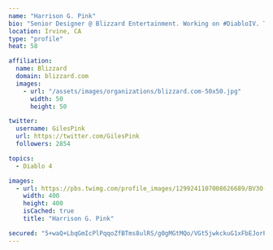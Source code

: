```yaml
---
name: "Harrison G. Pink"
bio: "Senior Designer @ Blizzard Entertainment. Working on #DiabloIV. Tall Bermudian 🇧🇲. Tiki-drink liker. Ex-Telltale, 2K. Personal account & opinions are my own."
location: Irvine, CA
type: "profile"
heat: 58

affiliation:
  name: Blizzard
  domain: blizzard.com
  images:
    - url: "/assets/images/organizations/blizzard.com-50x50.jpg"
      width: 50
      height: 50

twitter:
  username: GilesPink
  url: https://twitter.com/GilesPink
  followers: 2854

topics:
  - Diablo 4

images:
  - url: https://pbs.twimg.com/profile_images/1299241107008626689/BV3O-w7P_400x400.jpg
    width: 400
    height: 400
    isCached: true
    title: "Harrison G. Pink"

secured: "5+waQ+LbqGmIcPlPqqoZfBTms8ulRS/g0gMGtMQo/VGt5jwkckuG1xFbEJorPHR5lXGs0HSDX6wxMv8YAcenp+n02L5HFWC645q/g9GOvwhOLQREcdJKSExhE/uLJOauiyXFDErdnhXBgTBcpd5cCynZp0yKBadATEtmP/BnlCqj0+Ux2xPFiidmtHyyFd2mIJ3LwqTkqALOWOduC014fIdCmZwoQrgBB7K1owJPx+7Om/s564AHg2XUuJQCHyamuS6La4X4h7a6/knsymYz7brifIhWSGbmIFzaJYANr4+SsviLAhz3McKq20BhWK6vfmLpSY6SJAOTnjo75q3DVv/4FgNE5CSxXFzxmNhV6juTTW9qQTNc4SDBRsSRZfAiHfDvqI7A2x7ZvDg3VdvQK6KdgTnjxrRDVVXuz3QezKM=;z4/hvuwebUNuNxDArCxKGw=="
---
```


